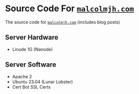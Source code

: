# Source Code For <a href="https://malcolmjh.com">`malcolmjh.com`</a>
The source code for <a href="https://malcolmjh.com">`malcolmjh.com`</a> (includes blog posts)
## Server Hardware
- Linode 1G (Nanode)

## Server Software
- Apache 2
- Ubuntu 23.04 (Lunar Lobster)
- Cert Bot SSL Certs
